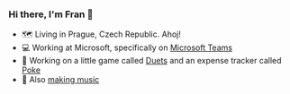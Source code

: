 ### Hi there, I'm Fran 👋
- 🗺 Living in Prague, Czech Republic. Ahoj!
- 💻 Working at Microsoft, specifically on [Microsoft Teams](https://www.microsoft.com/en/microsoft-365/microsoft-teams/group-chat-software)
- 👾 Working on a little game called [Duets](https://github.com/sleepyfran/duets) and an expense tracker called [Poke](https://github.com/sleepyfran/poke)
- 🎸 Also [making music](https://twistedfaceoffadingbeauty.bandcamp.com/)
